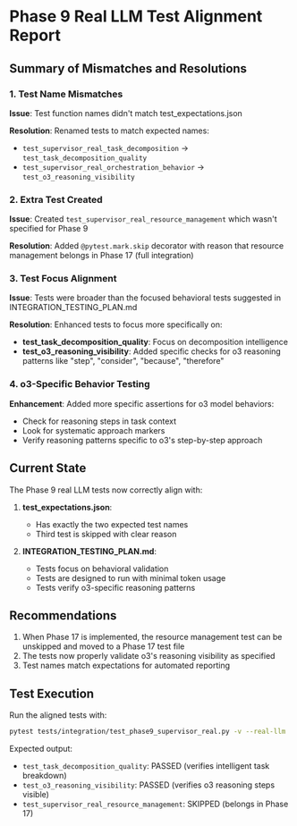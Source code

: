 # Phase 9 Real LLM Test Alignment Report

## Summary of Mismatches and Resolutions

### 1. Test Name Mismatches
**Issue**: Test function names didn't match test_expectations.json

**Resolution**: Renamed tests to match expected names:
- `test_supervisor_real_task_decomposition` → `test_task_decomposition_quality`
- `test_supervisor_real_orchestration_behavior` → `test_o3_reasoning_visibility`

### 2. Extra Test Created
**Issue**: Created `test_supervisor_real_resource_management` which wasn't specified for Phase 9

**Resolution**: Added `@pytest.mark.skip` decorator with reason that resource management belongs in Phase 17 (full integration)

### 3. Test Focus Alignment
**Issue**: Tests were broader than the focused behavioral tests suggested in INTEGRATION_TESTING_PLAN.md

**Resolution**: Enhanced tests to focus more specifically on:
- **test_task_decomposition_quality**: Focus on decomposition intelligence
- **test_o3_reasoning_visibility**: Added specific checks for o3 reasoning patterns like "step", "consider", "because", "therefore"

### 4. o3-Specific Behavior Testing
**Enhancement**: Added more specific assertions for o3 model behaviors:
- Check for reasoning steps in task context
- Look for systematic approach markers
- Verify reasoning patterns specific to o3's step-by-step approach

## Current State

The Phase 9 real LLM tests now correctly align with:

1. **test_expectations.json**:
   - Has exactly the two expected test names
   - Third test is skipped with clear reason

2. **INTEGRATION_TESTING_PLAN.md**:
   - Tests focus on behavioral validation
   - Tests are designed to run with minimal token usage
   - Tests verify o3-specific reasoning patterns

## Recommendations

1. When Phase 17 is implemented, the resource management test can be unskipped and moved to a Phase 17 test file
2. The tests now properly validate o3's reasoning visibility as specified
3. Test names match expectations for automated reporting

## Test Execution

Run the aligned tests with:
```bash
pytest tests/integration/test_phase9_supervisor_real.py -v --real-llm
```

Expected output:
- `test_task_decomposition_quality`: PASSED (verifies intelligent task breakdown)
- `test_o3_reasoning_visibility`: PASSED (verifies o3 reasoning steps visible)
- `test_supervisor_real_resource_management`: SKIPPED (belongs in Phase 17)